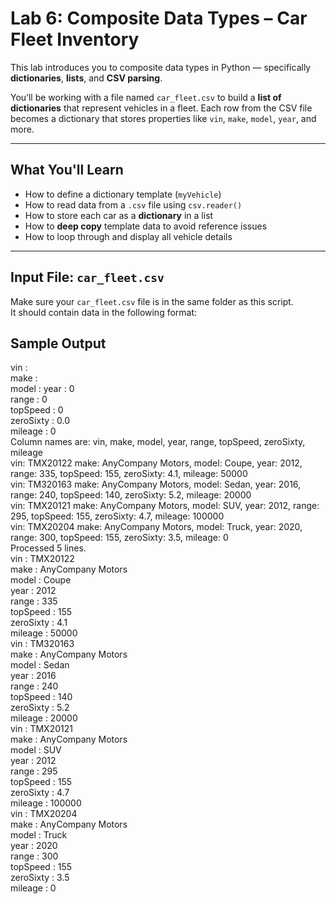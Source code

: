 # Lab 6: Composite Data Types – Car Fleet Inventory

This lab introduces you to composite data types in Python — specifically **dictionaries**, **lists**, and **CSV parsing**.

You’ll be working with a file named `car_fleet.csv` to build a **list of dictionaries** that represent vehicles in a fleet. Each row from the CSV file becomes a dictionary that stores properties like `vin`, `make`, `model`, `year`, and more.

---

## What You'll Learn

- How to define a dictionary template (`myVehicle`)  
- How to read data from a `.csv` file using `csv.reader()`  
- How to store each car as a **dictionary** in a list  
- How to **deep copy** template data to avoid reference issues  
- How to loop through and display all vehicle details

---

## Input File: `car_fleet.csv`

Make sure your `car_fleet.csv` file is in the same folder as this script.  
It should contain data in the following format:

## Sample Output  

vin :   
make :   
model : 
year : 0  
range : 0  
topSpeed : 0  
zeroSixty : 0.0  
mileage : 0  
Column names are: vin, make, model, year, range, topSpeed, zeroSixty, mileage  
vin: TMX20122 make: AnyCompany Motors, model:  Coupe, year:  2012, range:  335, topSpeed:  155, zeroSixty:  4.1, mileage:  50000  
vin: TM320163 make: AnyCompany Motors, model:  Sedan, year:  2016, range:  240, topSpeed:  140, zeroSixty:  5.2, mileage:  20000  
vin: TMX20121 make: AnyCompany Motors, model:  SUV, year:  2012, range:  295, topSpeed:  155, zeroSixty:  4.7, mileage:  100000  
vin: TMX20204 make: AnyCompany Motors, model:  Truck, year:  2020, range:  300, topSpeed:  155, zeroSixty:  3.5, mileage:  0  
Processed 5 lines.  
vin : TMX20122  
make : AnyCompany Motors  
model :  Coupe  
year :  2012  
range :  335  
topSpeed :  155  
zeroSixty :  4.1  
mileage :  50000  
vin : TM320163  
make : AnyCompany Motors  
model :  Sedan  
year :  2016  
range :  240  
topSpeed :  140  
zeroSixty :  5.2  
mileage :  20000  
vin : TMX20121  
make : AnyCompany Motors  
model :  SUV  
year :  2012  
range :  295  
topSpeed :  155  
zeroSixty :  4.7  
mileage :  100000  
vin : TMX20204  
make : AnyCompany Motors  
model :  Truck  
year :  2020  
range :  300  
topSpeed :  155  
zeroSixty :  3.5  
mileage :  0
